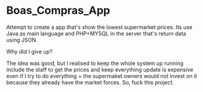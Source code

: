 # Boas_Compras_App
Attempt to create a app that's show the lowest supermarket prices. Its use Java as main language and PHP+MYSQL in the server that's return data using JSON.

Why did I give up? 

The idea was good, but I realised to keep the whole system up running include the staff to get the prices and keep everything update is expensive even if I try to do everything + 
the supermaket owners would not invest on it because they already have the market forces. So, fuck this project. 